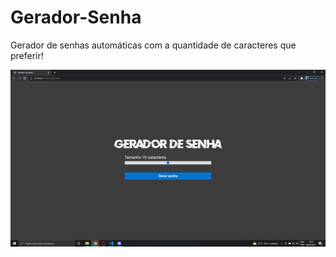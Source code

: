 # Gerador-Senha
Gerador de senhas automáticas com a quantidade de caracteres que preferir! 

![screenshot](example.png?raw=true "screenshot")
